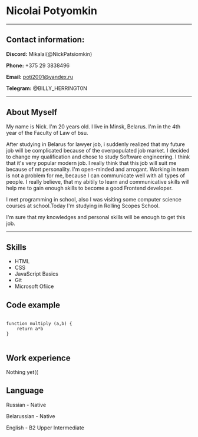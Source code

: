 # Nicolai Potyomkin #

---

## Contact information: ##

**Discord:** Mikalai(@NickPatsiomkin)

**Phone:** +375 29 3838496

**Email:** poti2001@yandex.ru

**Telegram:** @BILLY_HERRlNGT0N

---

## About Myself ##
My name is Nick. I'm 20 years old. I live in Minsk, Belarus. I'm in the 4th year of the Faculty of Law of bsu.

After studying in Belarus for lawyer job, i suddenly realized that my future job will be complicated because of the overpopulated job market. I decided to change my qualification and chose to study Software engineering. I think that it's very popular modern job. I really think that this job will suit me because of mt personality. I'm open-minded and arrogant. Working in team is not a problem for me, because I can communicate well with all types of people. I really believe, that my abitily to learn and communicative skills will help me to gain enough skills to become a good Frontend developer.

I met programming in school, also I was visiting some computer science courses at school.Today I'm studying in Rolling Scopes School.

I'm sure that my knowledges and personal skills will be enough to get this job.

---

## Skills ##

- HTML
- CSS 
- JavaScript Basics
- Git
- Microsoft Ofiice

## Code example ##

<pre>
<code>
function multiply (a,b) {
    return a*b
}
</code>
</pre>

## Work experience ##

Nothing yet((

## Language ##

Russian - Native

Belarussian - Native

English - B2 Upper Intermediate

